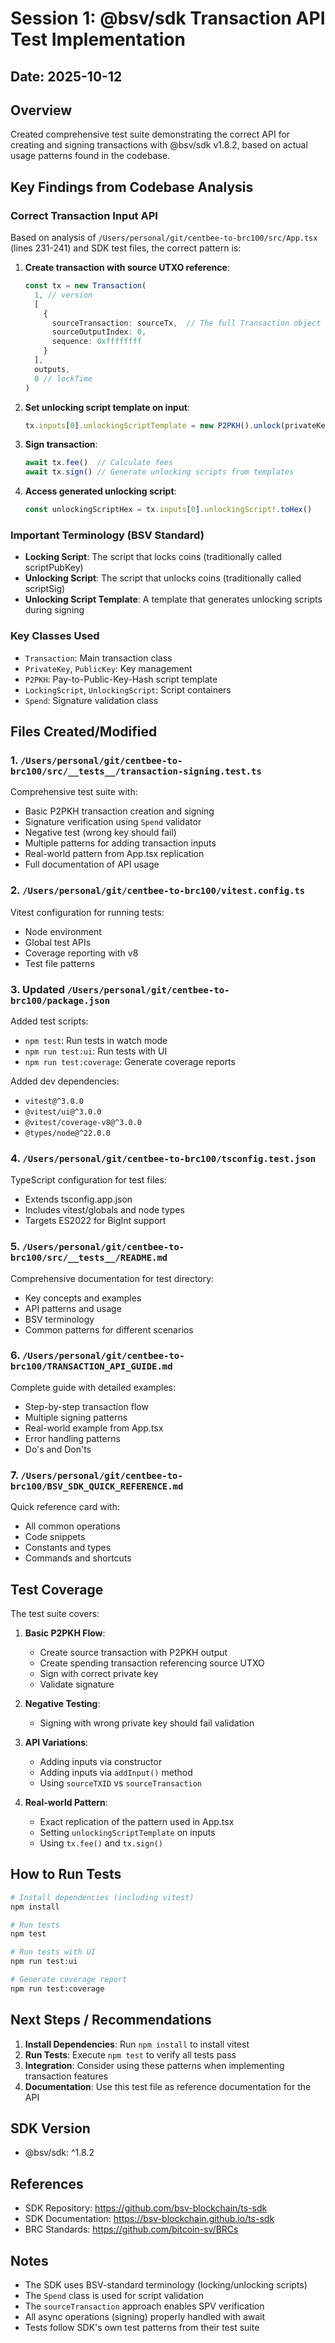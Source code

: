 # Session 1: @bsv/sdk Transaction API Test Implementation

## Date: 2025-10-12

## Overview
Created comprehensive test suite demonstrating the correct API for creating and signing transactions with @bsv/sdk v1.8.2, based on actual usage patterns found in the codebase.

## Key Findings from Codebase Analysis

### Correct Transaction Input API
Based on analysis of `/Users/personal/git/centbee-to-brc100/src/App.tsx` (lines 231-241) and SDK test files, the correct pattern is:

1. **Create transaction with source UTXO reference**:
   ```typescript
   const tx = new Transaction(
     1, // version
     [
       {
         sourceTransaction: sourceTx,  // The full Transaction object
         sourceOutputIndex: 0,
         sequence: 0xffffffff
       }
     ],
     outputs,
     0 // lockTime
   )
   ```

2. **Set unlocking script template on input**:
   ```typescript
   tx.inputs[0].unlockingScriptTemplate = new P2PKH().unlock(privateKey)
   ```

3. **Sign transaction**:
   ```typescript
   await tx.fee()  // Calculate fees
   await tx.sign() // Generate unlocking scripts from templates
   ```

4. **Access generated unlocking script**:
   ```typescript
   const unlockingScriptHex = tx.inputs[0].unlockingScript!.toHex()
   ```

### Important Terminology (BSV Standard)
- **Locking Script**: The script that locks coins (traditionally called scriptPubKey)
- **Unlocking Script**: The script that unlocks coins (traditionally called scriptSig)
- **Unlocking Script Template**: A template that generates unlocking scripts during signing

### Key Classes Used
- `Transaction`: Main transaction class
- `PrivateKey`, `PublicKey`: Key management
- `P2PKH`: Pay-to-Public-Key-Hash script template
- `LockingScript`, `UnlockingScript`: Script containers
- `Spend`: Signature validation class

## Files Created/Modified

### 1. `/Users/personal/git/centbee-to-brc100/src/__tests__/transaction-signing.test.ts`
Comprehensive test suite with:
- Basic P2PKH transaction creation and signing
- Signature verification using `Spend` validator
- Negative test (wrong key should fail)
- Multiple patterns for adding transaction inputs
- Real-world pattern from App.tsx replication
- Full documentation of API usage

### 2. `/Users/personal/git/centbee-to-brc100/vitest.config.ts`
Vitest configuration for running tests:
- Node environment
- Global test APIs
- Coverage reporting with v8
- Test file patterns

### 3. Updated `/Users/personal/git/centbee-to-brc100/package.json`
Added test scripts:
- `npm test`: Run tests in watch mode
- `npm run test:ui`: Run tests with UI
- `npm run test:coverage`: Generate coverage reports

Added dev dependencies:
- `vitest@^3.0.0`
- `@vitest/ui@^3.0.0`
- `@vitest/coverage-v8@^3.0.0`
- `@types/node@^22.0.0`

### 4. `/Users/personal/git/centbee-to-brc100/tsconfig.test.json`
TypeScript configuration for test files:
- Extends tsconfig.app.json
- Includes vitest/globals and node types
- Targets ES2022 for BigInt support

### 5. `/Users/personal/git/centbee-to-brc100/src/__tests__/README.md`
Comprehensive documentation for test directory:
- Key concepts and examples
- API patterns and usage
- BSV terminology
- Common patterns for different scenarios

### 6. `/Users/personal/git/centbee-to-brc100/TRANSACTION_API_GUIDE.md`
Complete guide with detailed examples:
- Step-by-step transaction flow
- Multiple signing patterns
- Real-world example from App.tsx
- Error handling patterns
- Do's and Don'ts

### 7. `/Users/personal/git/centbee-to-brc100/BSV_SDK_QUICK_REFERENCE.md`
Quick reference card with:
- All common operations
- Code snippets
- Constants and types
- Commands and shortcuts

## Test Coverage

The test suite covers:

1. **Basic P2PKH Flow**:
   - Create source transaction with P2PKH output
   - Create spending transaction referencing source UTXO
   - Sign with correct private key
   - Validate signature

2. **Negative Testing**:
   - Signing with wrong private key should fail validation

3. **API Variations**:
   - Adding inputs via constructor
   - Adding inputs via `addInput()` method
   - Using `sourceTXID` vs `sourceTransaction`

4. **Real-world Pattern**:
   - Exact replication of the pattern used in App.tsx
   - Setting `unlockingScriptTemplate` on inputs
   - Using `tx.fee()` and `tx.sign()`

## How to Run Tests

```bash
# Install dependencies (including vitest)
npm install

# Run tests
npm test

# Run tests with UI
npm run test:ui

# Generate coverage report
npm run test:coverage
```

## Next Steps / Recommendations

1. **Install Dependencies**: Run `npm install` to install vitest
2. **Run Tests**: Execute `npm test` to verify all tests pass
3. **Integration**: Consider using these patterns when implementing transaction features
4. **Documentation**: Use this test file as reference documentation for the API

## SDK Version
- @bsv/sdk: ^1.8.2

## References
- SDK Repository: https://github.com/bsv-blockchain/ts-sdk
- SDK Documentation: https://bsv-blockchain.github.io/ts-sdk
- BRC Standards: https://github.com/bitcoin-sv/BRCs

## Notes
- The SDK uses BSV-standard terminology (locking/unlocking scripts)
- The `Spend` class is used for script validation
- The `sourceTransaction` approach enables SPV verification
- All async operations (signing) properly handled with await
- Tests follow SDK's own test patterns from their test suite
